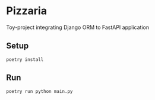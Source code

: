 # Pizzaria

Toy-project integrating Django ORM to FastAPI application

## Setup
```shell
poetry install
```

## Run
```shell
poetry run python main.py
```
